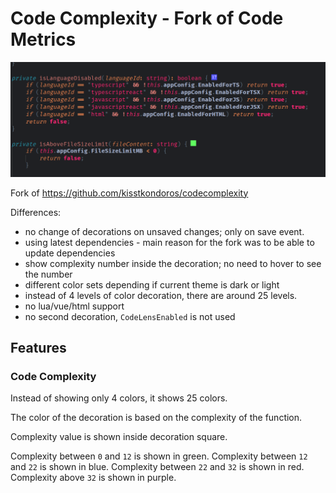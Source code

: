# Code Complexity - Fork of Code Metrics

![image](images/show.png)

Fork of https://github.com/kisstkondoros/codecomplexity

Differences:

- no change of decorations on unsaved changes; only on save event.
- using latest dependencies - main reason for the fork was to be able to update dependencies
- show complexity number inside the decoration; no need to hover to see the number
- different color sets depending if current theme is dark or light
- instead of 4 levels of color decoration, there are around 25 levels.
- no lua/vue/html support
- no second decoration, `CodeLensEnabled` is not used

## Features

### Code Complexity

Instead of showing only 4 colors, it shows 25 colors. 

The color of the decoration is based on the complexity of the function.

Complexity value is shown inside decoration square.

Complexity between `0` and `12` is shown in green.
Complexity between `12` and `22` is shown in blue. 
Complexity between `22` and `32` is shown in red. 
Complexity above `32` is shown in purple.
